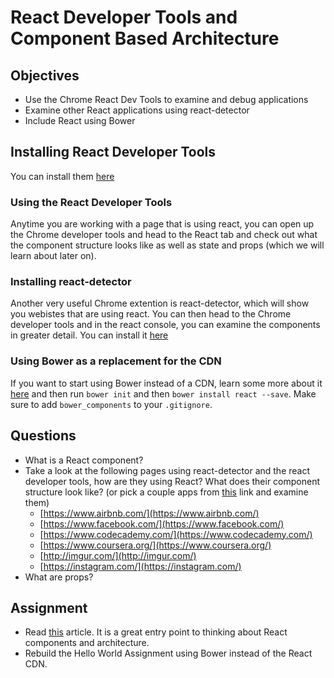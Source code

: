 # React Developer Tools and Component Based Architecture

## Objectives

- Use the Chrome React Dev Tools to examine and debug applications 
- Examine other React applications using react-detector
- Include React using Bower

## Installing React Developer Tools

You can install them [here](https://chrome.google.com/webstore/detail/react-developer-tools/fmkadmapgofadopljbjfkapdkoienihi?hl=en)

### Using the React Developer Tools

Anytime you are working with a page that is using react, you can open up the Chrome developer tools and head to the React tab and check out what the component structure looks like as well as state and props (which we will learn about later on).

### Installing react-detector

Another very useful Chrome extention is react-detector, which will show you webistes that are using react. You can then head to the Chrome developer tools and in the react console, you can examine the components in greater detail. You can install it [here](https://chrome.google.com/webstore/detail/react-detector/jaaklebbenondhkanegppccanebkdjlh?hl=en-US)

### Using Bower as a replacement for the CDN

If you want to start using Bower instead of a CDN, learn some more about it [here](./bower) and then run `bower init` and then `bower install react --save`. Make sure to add `bower_components` to your `.gitignore`.

## Questions
 
* What is a React component?
* Take a look at the following pages using react-detector and the react developer tools, how are they using React? What does their component structure look like? (or pick a couple apps from [this](https://github.com/facebook/react/wiki/Sites-Using-React) link and examine them)
    - [https://www.airbnb.com/](https://www.airbnb.com/)
    - [https://www.facebook.com/](https://www.facebook.com/)
    - [https://www.codecademy.com/](https://www.codecademy.com/)
    - [https://www.coursera.org/](https://www.coursera.org/)
    - [http://imgur.com/](http://imgur.com/)
    - [https://instagram.com/](https://instagram.com/)
* What are props? 

## Assignment

* Read [this](https://facebook.github.io/react/docs/thinking-in-react.html) article. It is a great entry point to thinking about React components and architecture.
* Rebuild the Hello World Assignment using Bower instead of the React CDN. 


